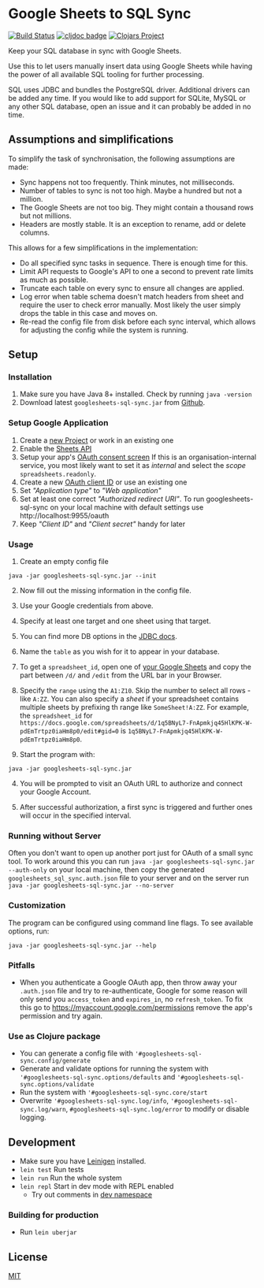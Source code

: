 # Google Sheets to SQL Sync

[![Build Status](https://travis-ci.org/jorinvo/googlesheets-sql-sync.svg?branch=master)](https://travis-ci.org/jorinvo/googlesheets-sql-sync)
[![cljdoc badge](https://cljdoc.org/badge/googlesheets-sql-sync/googlesheets-sql-sync)](https://cljdoc.org/d/googlesheets-sql-sync/googlesheets-sql-sync/CURRENT)
[![Clojars Project](https://img.shields.io/clojars/v/googlesheets-sql-sync.svg)](https://clojars.org/googlesheets-sql-sync)

Keep your SQL database in sync with Google Sheets.

Use this to let users manually insert data using Google Sheets
while having the power of all available SQL tooling for further processing.

SQL uses JDBC and bundles the PostgreSQL driver.
Additional drivers can be added any time.
If you would like to add support for SQLite, MySQL or any other SQL database, open an issue and it can probably be added in no time.


## Assumptions and simplifications

To simplify the task of synchronisation, the following assumptions are made:

- Sync happens not too frequently. Think minutes, not milliseconds.
- Number of tables to sync is not too high. Maybe a hundred but not a million.
- The Google Sheets are not too big. They might contain a thousand rows but not millions.
- Headers are mostly stable. It is an exception to rename, add or delete columns.

This allows for a few simplifications in the implementation:

- Do all specified sync tasks in sequence. There is enough time for this.
- Limit API requests to Google's API to one a second to prevent rate limits as much as possible.
- Truncate each table on every sync to ensure all changes are applied.
- Log error when table schema doesn't match headers from sheet and require the user to check error manually. Most likely the user simply drops the table in this case and moves on.
- Re-read the config file from disk before each sync interval, which allows for adjusting the config while the system is running.



## Setup

### Installation

1. Make sure you have Java 8+ installed. Check by running `java -version`
2. Download latest `googlesheets-sql-sync.jar` from [Github](https://github.com/jorinvo/googlesheets-sql-sync/releases).

### Setup Google Application

1. Create a [new Project](https://console.developers.google.com/projectcreate) or work in an existing one
2. Enable the [Sheets API](https://console.developers.google.com/apis/library/sheets.googleapis.com?q=sheets)
3. Setup your app's [OAuth consent screen](https://console.developers.google.com/apis/credentials/consent)
   If this is an organisation-internal service, you most likely want to set it as *internal* and select the *scope* `spreadsheets.readonly`.
4. Create a new [OAuth client ID](https://console.developers.google.com/apis/credentials/oauthclient) or use an existing one
  1. Set _"Application type"_ to _"Web application"_
  2. Set at least one correct _"Authorized redirect URI"_. To run googlesheets-sql-sync on your local machine with default settings use http://localhost:9955/oauth
  3. Keep _"Client ID"_ and _"Client secret"_ handy for later


### Usage

1. Create an empty config file

```
java -jar googlesheets-sql-sync.jar --init
```

2. Now fill out the missing information in the config file.
  1. Use your Google credentials from above.
  2. Specify at least one target and one sheet using that target.
  3. You can find more DB options in the [JDBC docs](https://jdbc.postgresql.org/documentation/head/connect.html).
  4. Name the `table` as you wish for it to appear in your database.
  5. To get a `spreadsheet_id`, open one of [your Google Sheets](https://docs.google.com/spreadsheets) and copy the part between `/d/` and `/edit` from the URL bar in your Browser.
  6. Specify the `range` using the `A1:Z10`. Skip the number to select all rows - like `A:ZZ`. You can also specify a _sheet_ if your spreadsheet contains multiple sheets by prefixing th range like `SomeSheet!A:ZZ`.
  For example, the `spreadsheet_id` for `https://docs.google.com/spreadsheets/d/1q5BNyL7-FnApmkjq45HlKPK-W-pdEmTrtpz0iaHm8p0/edit#gid=0`
  is `1q5BNyL7-FnApmkjq45HlKPK-W-pdEmTrtpz0iaHm8p0`.

3. Start the program with:

```
java -jar googlesheets-sql-sync.jar
```

4. You will be prompted to visit an OAuth URL to authorize and connect your Google Account.

5. After successful authorization, a first sync is triggered
   and further ones will occur in the specified interval.


### Running without Server

Often you don't want to open up another port just for OAuth of a small sync tool.
To work around this you can run `java -jar googlesheets-sql-sync.jar --auth-only` on your local machine, then copy the generated `googlesheets_sql_sync.auth.json` file to your server and on the server run `java -jar googlesheets-sql-sync.jar --no-server`


### Customization

The program can be configured using command line flags. To see available options, run:

```
java -jar googlesheets-sql-sync.jar --help
```


### Pitfalls

- When you authenticate a Google OAuth app, then throw away your `.auth.json` file and try to re-authenticate, Google for some reason will only send you `access_token` and `expires_in`, no `refresh_token`. To fix this go to https://myaccount.google.com/permissions remove the app's permission and try again.


### Use as Clojure package

- You can generate a config file with `'#googlesheets-sql-sync.config/generate`
- Generate and validate options for running the system with `'#googlesheets-sql-sync.options/defaults` and `'#googlesheets-sql-sync.options/validate`
- Run the system with `'#googlesheets-sql-sync.core/start`
- Overwrite `'#googlesheets-sql-sync.log/info`, `'#googlesheets-sql-sync.log/warn`, `#googlesheets-sql-sync.log/error` to modify or disable logging.


## Development

- Make sure you have [Leinigen](https://leiningen.org/) installed.
- `lein test` Run tests
- `lein run` Run the whole system
- `lein repl` Start in dev mode with REPL enabled
  - Try out comments in [dev namespace](/dev/dev.clj)

### Building for production

- Run `lein uberjar`


## License

[MIT](./LICENSE)

